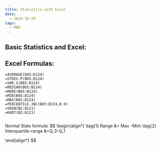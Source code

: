 ```yaml
---
title: Statistics with Excel
date:
  - 2024-10-28
tags:
  - MBA
---
```

## Basic Statistics and Excel:
## Excel Formulas:

```excel
=AVERAGE(D65:D124)
=STDEV.P(B65:B124)
=VAR.S(B65:B124)
=MEDIAN(B65:B124)
=MODE(B65:B124)
=MIN(B65:B124)
=MAX(B65:B124)
=PERCENTILE.INC(B65:B124,0.9)
=SKEW(B2:B121)
=KURT(B2:B121)


```

Normal Stats formula:
$$
\begin{align*}
\tag{1}
Range &= Max -Min\\
\tag{2}
Interquartile-range &=Q_3-Q_1

\end{align*}
$$

